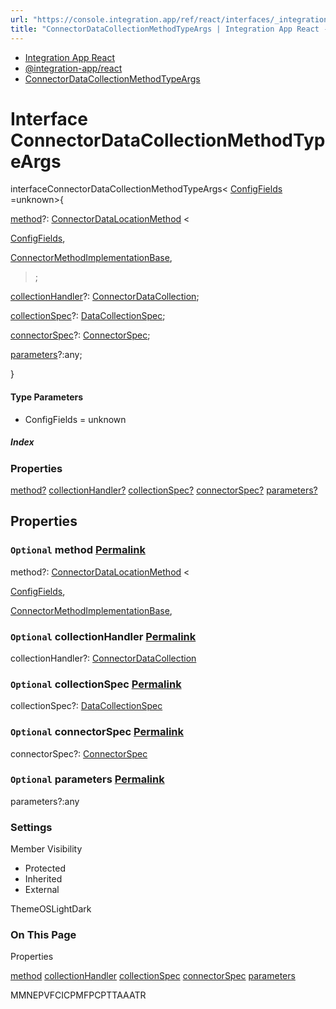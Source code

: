 ```yaml
---
url: "https://console.integration.app/ref/react/interfaces/_integration-app_react.ConnectorDataCollectionMethodTypeArgs.html"
title: "ConnectorDataCollectionMethodTypeArgs | Integration App React - v2.14.3"
---
```


- [Integration App React](https://console.integration.app/ref/react/index.html)
- [@integration-app/react](https://console.integration.app/ref/react/modules/_integration-app_react.html)
- [ConnectorDataCollectionMethodTypeArgs](https://console.integration.app/ref/react/interfaces/_integration-app_react.ConnectorDataCollectionMethodTypeArgs.html)

# Interface ConnectorDataCollectionMethodTypeArgs<ConfigFields>

interfaceConnectorDataCollectionMethodTypeArgs< [ConfigFields](https://console.integration.app/ref/react/interfaces/_integration-app_react.ConnectorDataCollectionMethodTypeArgs.html#configfields) =unknown>{

[method](https://console.integration.app/ref/react/interfaces/_integration-app_react.ConnectorDataCollectionMethodTypeArgs.html#method)?: [ConnectorDataLocationMethod](https://console.integration.app/ref/react/types/ConnectorDataLocationMethod.html) <

[ConfigFields](https://console.integration.app/ref/react/interfaces/_integration-app_react.ConnectorDataCollectionMethodTypeArgs.html#configfields),

[ConnectorMethodImplementationBase](https://console.integration.app/ref/react/interfaces/ConnectorMethodImplementationBase.html),

>;

[collectionHandler](https://console.integration.app/ref/react/interfaces/_integration-app_react.ConnectorDataCollectionMethodTypeArgs.html#collectionhandler)?: [ConnectorDataCollection](https://console.integration.app/ref/react/interfaces/ConnectorDataCollection.html);

[collectionSpec](https://console.integration.app/ref/react/interfaces/_integration-app_react.ConnectorDataCollectionMethodTypeArgs.html#collectionspec)?: [DataCollectionSpec](https://console.integration.app/ref/react/interfaces/DataCollectionSpec.html);

[connectorSpec](https://console.integration.app/ref/react/interfaces/_integration-app_react.ConnectorDataCollectionMethodTypeArgs.html#connectorspec)?: [ConnectorSpec](https://console.integration.app/ref/react/interfaces/ConnectorSpec.html);

[parameters](https://console.integration.app/ref/react/interfaces/_integration-app_react.ConnectorDataCollectionMethodTypeArgs.html#parameters)?:any;

}

#### Type Parameters

- ConfigFields = unknown

##### Index

### Properties

[method?](https://console.integration.app/ref/react/interfaces/_integration-app_react.ConnectorDataCollectionMethodTypeArgs.html#method) [collectionHandler?](https://console.integration.app/ref/react/interfaces/_integration-app_react.ConnectorDataCollectionMethodTypeArgs.html#collectionhandler) [collectionSpec?](https://console.integration.app/ref/react/interfaces/_integration-app_react.ConnectorDataCollectionMethodTypeArgs.html#collectionspec) [connectorSpec?](https://console.integration.app/ref/react/interfaces/_integration-app_react.ConnectorDataCollectionMethodTypeArgs.html#connectorspec) [parameters?](https://console.integration.app/ref/react/interfaces/_integration-app_react.ConnectorDataCollectionMethodTypeArgs.html#parameters)

## Properties

### `Optional` method [Permalink](https://console.integration.app/ref/react/interfaces/_integration-app_react.ConnectorDataCollectionMethodTypeArgs.html\#method)

method?: [ConnectorDataLocationMethod](https://console.integration.app/ref/react/types/ConnectorDataLocationMethod.html) <

[ConfigFields](https://console.integration.app/ref/react/interfaces/_integration-app_react.ConnectorDataCollectionMethodTypeArgs.html#configfields),

[ConnectorMethodImplementationBase](https://console.integration.app/ref/react/interfaces/ConnectorMethodImplementationBase.html),

>

### `Optional` collectionHandler [Permalink](https://console.integration.app/ref/react/interfaces/_integration-app_react.ConnectorDataCollectionMethodTypeArgs.html\#collectionhandler)

collectionHandler?: [ConnectorDataCollection](https://console.integration.app/ref/react/interfaces/ConnectorDataCollection.html)

### `Optional` collectionSpec [Permalink](https://console.integration.app/ref/react/interfaces/_integration-app_react.ConnectorDataCollectionMethodTypeArgs.html\#collectionspec)

collectionSpec?: [DataCollectionSpec](https://console.integration.app/ref/react/interfaces/DataCollectionSpec.html)

### `Optional` connectorSpec [Permalink](https://console.integration.app/ref/react/interfaces/_integration-app_react.ConnectorDataCollectionMethodTypeArgs.html\#connectorspec)

connectorSpec?: [ConnectorSpec](https://console.integration.app/ref/react/interfaces/ConnectorSpec.html)

### `Optional` parameters [Permalink](https://console.integration.app/ref/react/interfaces/_integration-app_react.ConnectorDataCollectionMethodTypeArgs.html\#parameters)

parameters?:any

### Settings

Member Visibility

- Protected
- Inherited
- External

ThemeOSLightDark

### On This Page

Properties

[method](https://console.integration.app/ref/react/interfaces/_integration-app_react.ConnectorDataCollectionMethodTypeArgs.html#method) [collectionHandler](https://console.integration.app/ref/react/interfaces/_integration-app_react.ConnectorDataCollectionMethodTypeArgs.html#collectionhandler) [collectionSpec](https://console.integration.app/ref/react/interfaces/_integration-app_react.ConnectorDataCollectionMethodTypeArgs.html#collectionspec) [connectorSpec](https://console.integration.app/ref/react/interfaces/_integration-app_react.ConnectorDataCollectionMethodTypeArgs.html#connectorspec) [parameters](https://console.integration.app/ref/react/interfaces/_integration-app_react.ConnectorDataCollectionMethodTypeArgs.html#parameters)

MMNEPVFCICPMFPCPTTAAATR